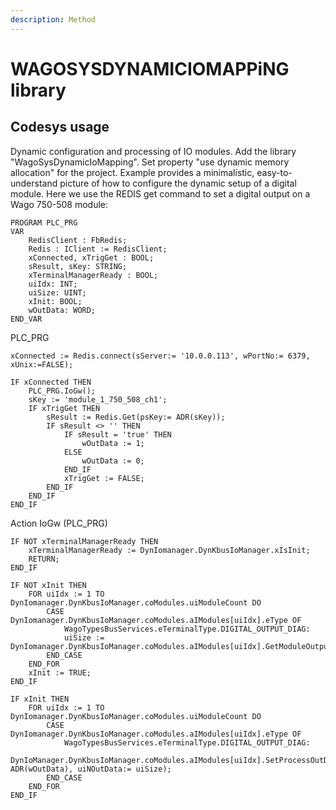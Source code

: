```yaml
---
description: Method
---
```


# WAGOSYSDYNAMICIOMAPPiNG library

## Codesys usage

Dynamic configuration and processing of IO modules. Add the library "WagoSysDynamicIoMapping". Set property "use dynamic memory allocation" for the project.
Example provides a minimalistic, easy-to-understand picture of how to configure the dynamic setup of a digital module. Here we use the REDIS get command to
set a digital output on a Wago 750-508 module:

```
PROGRAM PLC_PRG
VAR
	RedisClient : FbRedis;
	Redis : IClient := RedisClient;
	xConnected, xTrigGet : BOOL;	
	sResult, sKey: STRING; 
	xTerminalManagerReady : BOOL;
	uiIdx: INT;
	uiSize: UINT;
	xInit: BOOL;
	wOutData: WORD;
END_VAR
```
PLC_PRG
```
xConnected := Redis.connect(sServer:= '10.0.0.113', wPortNo:= 6379, xUnix:=FALSE);

IF xConnected THEN	
	PLC_PRG.IoGw();
	sKey := 'module_1_750_508_ch1';
	IF xTrigGet THEN
		sResult := Redis.Get(psKey:= ADR(sKey)); 
		IF sResult <> '' THEN
			IF sResult = 'true' THEN
				wOutData := 1;
			ELSE
				wOutData := 0;
			END_IF
			xTrigGet := FALSE;
		END_IF
	END_IF	 	
END_IF
```
Action IoGw (PLC_PRG)
```
IF NOT xTerminalManagerReady THEN
	xTerminalManagerReady := DynIomanager.DynKbusIoManager.xIsInit; 
	RETURN;
END_IF

IF NOT xInit THEN
	FOR uiIdx := 1 TO DynIomanager.DynKbusIoManager.coModules.uiModuleCount DO
		CASE DynIomanager.DynKbusIoManager.coModules.aIModules[uiIdx].eType OF
			WagoTypesBusServices.eTerminalType.DIGITAL_OUTPUT_DIAG:
			uiSize := DynIomanager.DynKbusIoManager.coModules.aIModules[uiIdx].GetModuleOutputSize();
		END_CASE
	END_FOR
	xInit := TRUE;
END_IF

IF xInit THEN
	FOR uiIdx := 1 TO DynIomanager.DynKbusIoManager.coModules.uiModuleCount DO
		CASE DynIomanager.DynKbusIoManager.coModules.aIModules[uiIdx].eType OF
			WagoTypesBusServices.eTerminalType.DIGITAL_OUTPUT_DIAG:
					DynIoManager.DynKbusIoManager.coModules.aIModules[uiIdx].SetProcessOutData(pOutData:= ADR(wOutData), uiNOutData:= uiSize);
		END_CASE
	END_FOR
END_IF
```

